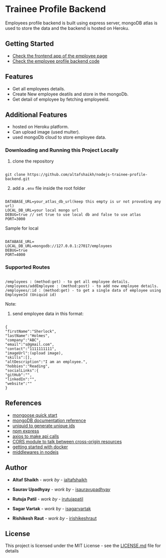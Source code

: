 # Trainee Profile Backend

Employees profile backend is built using express server, mongoDB atlas is used to store the data and the backend is hosted on Heroku.

## Getting Started

- [Check the frontend app of the employee page](https://github.com/altafshaikh/react-trainee-profile-pages)
- [Check the employee profile backend code](https://github.com/altafshaikh/nodejs-trainee-profile-backend)

## Features

- Get all employees details.
- Create New employee deatils and store in the mongoDb.
- Get detail of employee by fetching employeeId.

## Additional Features

- hosted on Heroku platform.
- Can upload image (used multer).
- used mongoDb cloud to store employee data.

### Downloading and Running this Project Locally

1. clone the repository

```

git clone https://github.com/altafshaikh/nodejs-trainee-profile-backend.git
```

2. add a `.env` file inside the root folder

```

DATABASE_URL=your_atlas_db_url(keep this empty is ur not provoding any url)
LOCAL_DB_URL=your local mongo url
DEBUG=true // set true to use local db and false to use atlas
PORT=3000

```

Sample for local

```

DATABASE_URL=
LOCAL_DB_URL=mongodb://127.0.0.1:27017/employees
DEBUG=true
PORT=4000

```

### Supported Routes

```

/employees : (method:get) - to get all employee details.
/employees/addEmployee : (method:post) - to add new employee details.
/employees/:id : (method:get) - to get a single data of employee using EmployeeId (Uniquid id)

```

Note:

1. send employee data in this format:

```

{
"firstName":"Sherlock",
"lastName":"Holmes",
"company":"ABC",
"email":"s@gmail.com",
"contact":"1111111111",
"imageUrl":(upload image),
"skills":[],
"altDescription":"I am an employee.",
"hobbies":"Reading",
"socialLinks":{
"gitHub":"",
"linkedIn":"",
"website":""
}

```


## References

- [mongoose quick start](https://mongoosejs.com/docs/index.html)
- [mongoDB documentation reference](https://docs.mongodb.com/manual/introduction/)
- [uniquid to generate unique ids](https://www.npmjs.com/package/uniqid)
- [npm express](https://www.npmjs.com/package/express)
- [axios to make api calls](https://www.npmjs.com/package/axios)
- [CORS module to talk between cross-origin resources](https://www.npmjs.com/package/cors)
- [getting started with docker](https://docs.docker.com/get-started/)
- [middlewares in nodejs](https://medium.com/@selvaganesh93/how-node-js-middleware-works-d8e02a936113)

## Author

- **Altaf Shaikh** - _work by_ - [ialtafshaikh](https://github.com/ialtafshaikh)

- **Saurav Upadhyay** - _work by_ - [isauravupadhyay](https://github.com/sauravraw)

- **Rutuja Patil** - _work by_ - [irutujapatil](https://github.com/Rutuja9696)

- **Sagar Vartak** - _work by_ - [isagarvartak](https://github.com/sagar-vartak)

- **Rishikesh Raut** - _work by_ - [irishikeshraut](https://github.com/Rishikesh46)

## License

This project is licensed under the MIT License - see the [LICENSE.md](LICENSE.md) file for details

```

```
